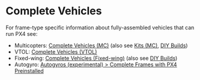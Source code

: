 # Complete Vehicles

For frame-type specific information about fully-assembled vehicles that can run PX4 see:

- Multicopters: [Complete Vehicles (MC)](../complete_vehicles_mc/README.md) (also see [Kits (MC)](../frames_multicopter/kits.md), [DIY Builds](../frames_multicopter/diy_builds.md))
- VTOL: [Complete Vehicles (VTOL)](../complete_vehicles_vtol/README.md)
- Fixed-wing: [Complete Vehicles (Fixed-wing)](../complete_vehicles_fw/README.md) (also see [DIY Builds](../frames_plane/diy_builds.md))
- Autogyro: [Autogyros (experimental) > Complete Frames with PX4 Preinstalled](../frames_autogyro/README.md#complete-frames-with-px4-preinstalled)
